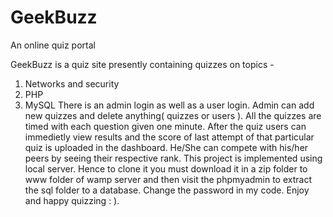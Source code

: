 # GeekBuzz
An online quiz portal

GeekBuzz is a quiz site presently containing quizzes on topics -
  1. Networks and security
  2. PHP
  3. MySQL
 There is an admin login as well as a user login. Admin can add new quizzes and delete anything( quizzes or users ). All the quizzes are  timed with each question given one minute. After the quiz users can immedietly view results and the score of last attempt of that particular quiz is uploaded in the dashboard. He/She can compete with his/her peers by seeing their respective rank. This project is implemented using local server. Hence to clone it you must download it in a zip folder to www folder of wamp server and then visit the phpmyadmin to extract the sql folder to a database. Change the password in my code. Enjoy and happy quizzing : ).  
